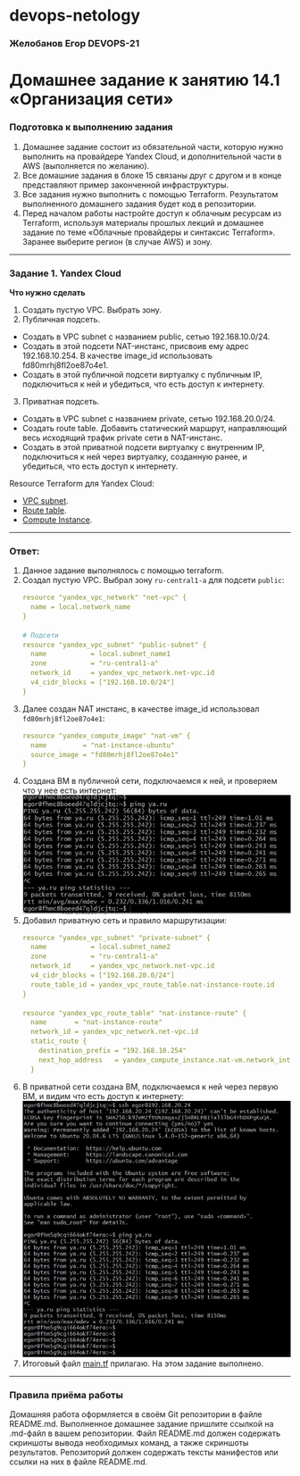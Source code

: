 # devops-netology

### Желобанов Егор DEVOPS-21

# Домашнее задание к занятию 14.1 «Организация сети»

### Подготовка к выполнению задания

1. Домашнее задание состоит из обязательной части, которую нужно выполнить на провайдере Yandex Cloud, и дополнительной части в AWS (выполняется по желанию). 
2. Все домашние задания в блоке 15 связаны друг с другом и в конце представляют пример законченной инфраструктуры.  
3. Все задания нужно выполнить с помощью Terraform. Результатом выполненного домашнего задания будет код в репозитории. 
4. Перед началом работы настройте доступ к облачным ресурсам из Terraform, используя материалы прошлых лекций и домашнее задание по теме «Облачные провайдеры и синтаксис Terraform». Заранее выберите регион (в случае AWS) и зону.

---
### Задание 1. Yandex Cloud 

**Что нужно сделать**

1. Создать пустую VPC. Выбрать зону.
2. Публичная подсеть.
 - Создать в VPC subnet с названием public, сетью 192.168.10.0/24.
 - Создать в этой подсети NAT-инстанс, присвоив ему адрес 192.168.10.254. В качестве image_id использовать fd80mrhj8fl2oe87o4e1.
 - Создать в этой публичной подсети виртуалку с публичным IP, подключиться к ней и убедиться, что есть доступ к интернету.
3. Приватная подсеть.
 - Создать в VPC subnet с названием private, сетью 192.168.20.0/24.
 - Создать route table. Добавить статический маршрут, направляющий весь исходящий трафик private сети в NAT-инстанс.
 - Создать в этой приватной подсети виртуалку с внутренним IP, подключиться к ней через виртуалку, созданную ранее, и убедиться, что есть доступ к интернету.

Resource Terraform для Yandex Cloud:

- [VPC subnet](https://registry.terraform.io/providers/yandex-cloud/yandex/latest/docs/resources/vpc_subnet).
- [Route table](https://registry.terraform.io/providers/yandex-cloud/yandex/latest/docs/resources/vpc_route_table).
- [Compute Instance](https://registry.terraform.io/providers/yandex-cloud/yandex/latest/docs/resources/compute_instance).

---
### Ответ:
1. Данное задание выполнялось с помощью terraform.
2. Создал пустую VPC. Выбрал зону `ru-central1-a` для подсети `public`:  
    ```yaml
    resource "yandex_vpc_network" "net-vpc" {
      name = local.network_name
    }
    
    # Подсети
    resource "yandex_vpc_subnet" "public-subnet" {
      name           = local.subnet_name1
      zone           = "ru-central1-a"
      network_id     = yandex_vpc_network.net-vpc.id
      v4_cidr_blocks = ["192.168.10.0/24"]
    }
    ```
3. Далее создан NAT инстанс, в качестве image_id использовал `fd80mrhj8fl2oe87o4e1`:  
   ```yaml
   resource "yandex_compute_image" "nat-vm" {
     name         = "nat-instance-ubuntu"
     source_image = "fd80mrhj8fl2oe87o4e1"
   }
   ```
4. Создана ВМ в публичной сети, подключаемся к ней, и проверяем что у нее есть интернет:  
   ![](/pics/14.1/test-1vm.jpg)    
5. Добавил приватную сеть и правило маршрутизации:  
   ```yaml
   resource "yandex_vpc_subnet" "private-subnet" {
     name           = local.subnet_name2
     zone           = "ru-central1-a"
     network_id     = yandex_vpc_network.net-vpc.id
     v4_cidr_blocks = ["192.168.20.0/24"]
     route_table_id = yandex_vpc_route_table.nat-instance-route.id
   }
   
   resource "yandex_vpc_route_table" "nat-instance-route" {
     name       = "nat-instance-route"
     network_id = yandex_vpc_network.net-vpc.id
     static_route {
       destination_prefix = "192.168.10.254"
       next_hop_address   = yandex_compute_instance.nat-vm.network_interface.0.ip_address
     }
   ```
6. В приватной сети создана ВМ, подключаемся к ней через первую ВМ, и видим что есть доступ к интернету:  
   ![](/pics/14.1/test-2vm.jpg)  
7. Итоговый файл [main.tf](/practice/14.1/main.tf) прилагаю. На этом задание выполнено.
---
### Правила приёма работы

Домашняя работа оформляется в своём Git репозитории в файле README.md. Выполненное домашнее задание пришлите ссылкой на .md-файл в вашем репозитории.
Файл README.md должен содержать скриншоты вывода необходимых команд, а также скриншоты результатов.
Репозиторий должен содержать тексты манифестов или ссылки на них в файле README.md.
